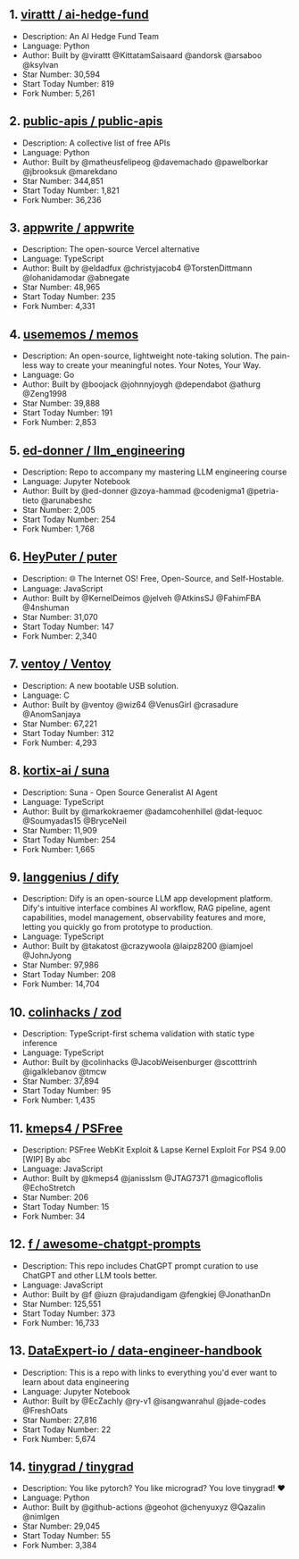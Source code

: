 ## 1. [virattt / ai-hedge-fund](https://github.com/virattt/ai-hedge-fund)
- Description: An AI Hedge Fund Team
- Language: Python
- Author: Built by @virattt @KittatamSaisaard @andorsk @arsaboo @ksylvan
- Star Number: 30,594
- Start Today Number: 819
- Fork Number: 5,261

## 2. [public-apis / public-apis](https://github.com/public-apis/public-apis)
- Description: A collective list of free APIs
- Language: Python
- Author: Built by @matheusfelipeog @davemachado @pawelborkar @jbrooksuk @marekdano
- Star Number: 344,851
- Start Today Number: 1,821
- Fork Number: 36,236

## 3. [appwrite / appwrite](https://github.com/appwrite/appwrite)
- Description: The open-source Vercel alternative
- Language: TypeScript
- Author: Built by @eldadfux @christyjacob4 @TorstenDittmann @lohanidamodar @abnegate
- Star Number: 48,965
- Start Today Number: 235
- Fork Number: 4,331

## 4. [usememos / memos](https://github.com/usememos/memos)
- Description: An open-source, lightweight note-taking solution. The pain-less way to create your meaningful notes. Your Notes, Your Way.
- Language: Go
- Author: Built by @boojack @johnnyjoygh @dependabot @athurg @Zeng1998
- Star Number: 39,888
- Start Today Number: 191
- Fork Number: 2,853

## 5. [ed-donner / llm_engineering](https://github.com/ed-donner/llm_engineering)
- Description: Repo to accompany my mastering LLM engineering course
- Language: Jupyter Notebook
- Author: Built by @ed-donner @zoya-hammad @codenigma1 @petria-tieto @arunabeshc
- Star Number: 2,005
- Start Today Number: 254
- Fork Number: 1,768

## 6. [HeyPuter / puter](https://github.com/HeyPuter/puter)
- Description: 🌐 The Internet OS! Free, Open-Source, and Self-Hostable.
- Language: JavaScript
- Author: Built by @KernelDeimos @jelveh @AtkinsSJ @FahimFBA @4nshuman
- Star Number: 31,070
- Start Today Number: 147
- Fork Number: 2,340

## 7. [ventoy / Ventoy](https://github.com/ventoy/Ventoy)
- Description: A new bootable USB solution.
- Language: C
- Author: Built by @ventoy @wiz64 @VenusGirl @crasadure @AnomSanjaya
- Star Number: 67,221
- Start Today Number: 312
- Fork Number: 4,293

## 8. [kortix-ai / suna](https://github.com/kortix-ai/suna)
- Description: Suna - Open Source Generalist AI Agent
- Language: TypeScript
- Author: Built by @markokraemer @adamcohenhillel @dat-lequoc @Soumyadas15 @BryceNeil
- Star Number: 11,909
- Start Today Number: 254
- Fork Number: 1,665

## 9. [langgenius / dify](https://github.com/langgenius/dify)
- Description: Dify is an open-source LLM app development platform. Dify's intuitive interface combines AI workflow, RAG pipeline, agent capabilities, model management, observability features and more, letting you quickly go from prototype to production.
- Language: TypeScript
- Author: Built by @takatost @crazywoola @laipz8200 @iamjoel @JohnJyong
- Star Number: 97,986
- Start Today Number: 208
- Fork Number: 14,704

## 10. [colinhacks / zod](https://github.com/colinhacks/zod)
- Description: TypeScript-first schema validation with static type inference
- Language: TypeScript
- Author: Built by @colinhacks @JacobWeisenburger @scotttrinh @igalklebanov @tmcw
- Star Number: 37,894
- Start Today Number: 95
- Fork Number: 1,435

## 11. [kmeps4 / PSFree](https://github.com/kmeps4/PSFree)
- Description: PSFree WebKit Exploit & Lapse Kernel Exploit For PS4 9.00 [WIP] By abc
- Language: JavaScript
- Author: Built by @kmeps4 @janisslsm @JTAG7371 @magicoflolis @EchoStretch
- Star Number: 206
- Start Today Number: 15
- Fork Number: 34

## 12. [f / awesome-chatgpt-prompts](https://github.com/f/awesome-chatgpt-prompts)
- Description: This repo includes ChatGPT prompt curation to use ChatGPT and other LLM tools better.
- Language: JavaScript
- Author: Built by @f @iuzn @rajudandigam @fengkiej @JonathanDn
- Star Number: 125,551
- Start Today Number: 373
- Fork Number: 16,733

## 13. [DataExpert-io / data-engineer-handbook](https://github.com/DataExpert-io/data-engineer-handbook)
- Description: This is a repo with links to everything you'd ever want to learn about data engineering
- Language: Jupyter Notebook
- Author: Built by @EcZachly @ry-v1 @isangwanrahul @jade-codes @FreshOats
- Star Number: 27,816
- Start Today Number: 22
- Fork Number: 5,674

## 14. [tinygrad / tinygrad](https://github.com/tinygrad/tinygrad)
- Description: You like pytorch? You like micrograd? You love tinygrad! ❤️
- Language: Python
- Author: Built by @github-actions @geohot @chenyuxyz @Qazalin @nimlgen
- Star Number: 29,045
- Start Today Number: 55
- Fork Number: 3,384